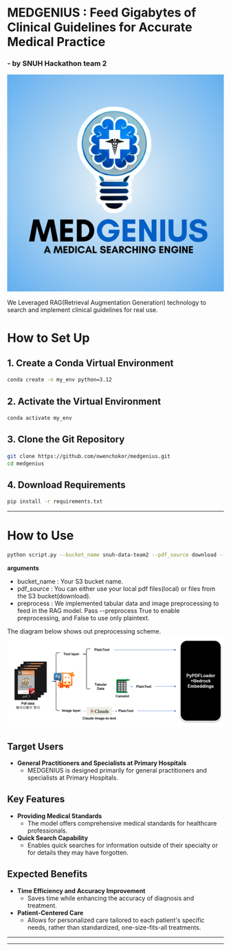 # **MEDGENIUS** : Feed Gigabytes of Clinical Guidelines for Accurate Medical Practice

### - by SNUH Hackathon team 2

![MEDGENIUS Explanation](./logo/MEdGenius.png)

We Leveraged RAG(Retrieval Augmentation Generation) technology to search and implement clinical guidelines for real use.
# How to Set Up

## 1. Create a Conda Virtual Environment

```bash
conda create -n my_env python=3.12
```

## 2. Activate the Virtual Environment
```bash
conda activate my_env
```

## 3. Clone the Git Repository
```bash
git clone https://github.com/owenchokor/medgenius.git
cd medgenius
```
## 4. Download Requirements
```bash
pip install -r requirements.txt
```
-----
# How to Use
```bash
python script.py --bucket_name snuh-data-team2 --pdf_source download --preprocess True
```
**arguments**
- bucket_name : Your S3 bucket name.
- pdf_source : You can either use your local pdf files(local) or files from the S3 bucket(download).
- preprocess : We implemented tabular data and image preprocessing to feed in the RAG model. Pass --preprocess True to enable preprocessing, and False to use only plaintext.
  
The diagram below shows out preprocessing scheme.
![Preprocessing Scheme](./logo/preprocessing_scheme.png)

## Target Users
- **General Practitioners and Specialists at Primary Hospitals**
  - MEDGENIUS is designed primarily for general practitioners and specialists at Primary Hospitals.

## Key Features
- **Providing Medical Standards**
  - The model offers comprehensive medical standards for healthcare professionals.
- **Quick Search Capability**
  - Enables quick searches for information outside of their specialty or for details they may have forgotten.

## Expected Benefits
- **Time Efficiency and Accuracy Improvement**
  - Saves time while enhancing the accuracy of diagnosis and treatment.
- **Patient-Centered Care**
  - Allows for personalized care tailored to each patient's specific needs, rather than standardized, one-size-fits-all treatments.

-----


----

